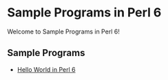 # Sample Programs in Perl 6

Welcome to Sample Programs in Perl 6!

## Sample Programs

- [Hello World in Perl 6][1]

[1]: https://github.com/TheRenegadeCoder/sample-programs/issues/752

